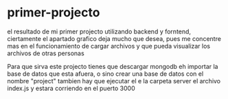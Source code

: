 # primer-projecto
el resultado de mi primer projecto utilizando backend y forntend, ciertamente el apartado grafico deja mucho que desea, pues me concentre mas en el funcionamiento de cargar archivos y que pueda visualizar los archivos de otras personas 



Para que sirva este projecto tienes que descargar mongodb eh importar la base de datos que esta afuera, o sino crear una base de datos con el nombre "project"
tambien hay que ejecutar el e la carpeta server el archivo index.js y estara corriendo en el puerto 3000

